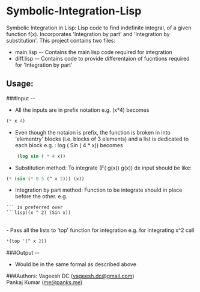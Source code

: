 Symbolic-Integration-Lisp
=========================

Symbolic Integration in Lisp: Lisp code to find indefinite integral, of a given function f(x). Incorporates 'Integration by part' and 'Integration by substitution'.
This project contains two files:
- main.lisp -- Contains the main lisp code required for integration
- diff.lisp -- Contains code to provide differentaion of fucntions required for 'Integration by part'

## Usage:

###Input --
 -  All the inputs are in prefix notation e.g. (x*4) becomes 
```lisp    
(* x 4)
```
 -  Even though the notaion is prefix, the function is broken in into 'elementry' blocks (i.e. blocks of 3 elements) and a list is dedicated to each block
    e.g. : log ( Sin ( 4 * x)) becomes 
```lisp
    (log sin ( * 4 x))
```
 - Substitution method: To  integrate  (F( g(x)) g(x)) dx input should be like: 
```lisp
(* (sin (* 0.5 (^ x 2))) (x))
```
 - Integration by part method: Function to be integrate should in place before the other. 
   e.g. 
```lisp((Sin x) (x ^ 2))
``` is preferred over 
```lisp((x ^ 2) (Sin x))
```
<br /> - Pass all the lists to 'top' function for integration
   e.g. for integrating x^2 call
```lisp
*(top '(^ x 2))
```

###Output --
 - Would be in the same formal as described above



###Authors:
Vageesh DC (vageesh.dc@gmail.com) <br />
Pankaj Kumar (me@panks.me)
